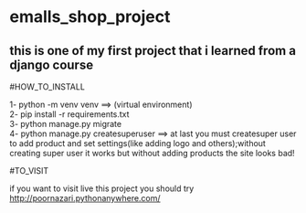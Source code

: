 # emalls_shop_project
## this is one of my first project that i learned from a django course                 
        
          
      
#HOW_TO_INSTALL

1- python -m venv venv ==> (virtual environment)                        
2- pip install -r requirements.txt             
3- python manage.py migrate                     
4- python manage.py createsuperuser  ==> at last you must createsuper user to add product and set settings(like adding logo and others);without creating super user it works but without adding products the site looks bad!


#TO_VISIT

if you want to visit live this project you should try http://poornazari.pythonanywhere.com/
